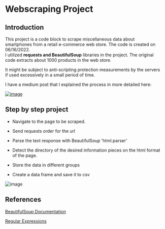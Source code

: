 # Webscraping Project 
## Introduction 
This project is a code block to scrape miscellaneous data about smartphones from a retail e-commerce web store. The code is created on 06/16/2022.  
I utilized **requests and BeautifulSoup** libraries in the project. 
The original code extracts about 1000 products in the web store.

It might be subject to anti-scripting protection measurements by the servers if used excessively in a small period of time.

I have a medium post that I explained the process in more detailed here:

[![image](https://user-images.githubusercontent.com/105684729/187313917-49de41fb-8eea-4a37-9563-18cc234de4fc.png)](https://yusufgulcan.medium.com/how-to-collect-data-using-python-beautifulsoup-library-b9c025668a58)



## Step by step project 

- Navigate to the page to be scraped.

- Send requests order for the url

- Parse the text response with BeautifulSoup 'html.parser'

- Detect the directory of the desired information pieces on the html format of the page.

- Store the data in different groups

- Create a data frame and save it to csv

![image](https://user-images.githubusercontent.com/105684729/187313488-0d658d73-adcd-44d3-b871-1c3e0ef4fa96.png)


## References

[BeautifulSoup Documentation](https://beautiful-soup-4.readthedocs.io/en/latest/#)

[Regular Expressions](https://docs.python.org/3/library/re.html)

